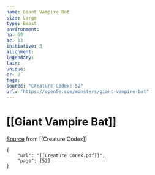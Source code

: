```yaml
---
name: Giant Vampire Bat
size: Large
type: Beast
environment: 
hp: 60
ac: 13
initiative: 3
alignment: 
legendary: 
lair: 
unique: 
cr: 2
tags: 
source: "Creature Codex: 52"
url: "https://open5e.com/monsters/giant-vampire-bat"
---
```

# [[Giant Vampire Bat]]

[Source](zotero://open-pdf/library/items/NTNKJRHG?page=52) from [[Creature Codex]]

```pdf
{
	"url": "[[Creature Codex.pdf]]",
	"page": [52]
}
```

